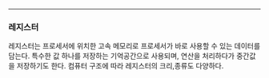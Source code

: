---
### 레지스터
레지스터는 프로세서에 위치한 고속 메모리로 프로세서가 바로 사용할 수 있는 데이터를 담는다. 특수한 값 하나를 저장하는 기억공간으로 사용되며, 연산을 처리하다가 중간값을 저장하기도 한다. 컴퓨터 구조에 따라 레지스터의 크리,종류도 다양하다.


